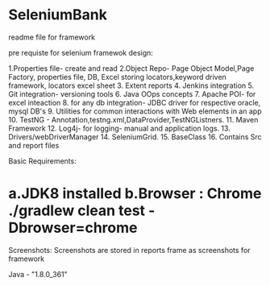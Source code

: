 # SeleniumBank

readme file for framework

pre requiste for selenium framewok design:

 1.Properties file- create and read
 2.Object Repo- Page Object Model,Page Factory, properties file, DB, Excel storing locators,keyword driven framework, locators excel sheet 
 3. Extent reports
 4. Jenkins integration
 5. Git integration- versioning tools
6. Java OOps concepts
7. Apache POI- for  excel inteaction
8. for any db integration- JDBC driver for respective oracle, mysql DB's
9. Utilities  for common interactions with Web elements in an app
10. TestNG - Annotation,testng.xml,DataProvider,TestNGListners.
11. Maven Framework
12. Log4j- for logging- manual and application logs.
13. Drivers/webDriverManager
14. SeleniumGrid.
15. BaseClass
16. Contains Src and report files

 Basic Requirements:

 a.JDK8 installed
 b.Browser : Chrome ./gradlew clean test -Dbrowser=chrome
 ==============
 Screenshots:
 Screenshots are stored in reports frame as screenshots for framework

 Java - "1.8.0_361"
 

 
 
